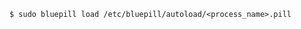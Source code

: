 <!-- usedin: [ _includes/_inlines/Tutorials/Rails/1967-09-26-bluepill/1967-09-26-bluepill_load-a-process.md] -->

```
$ sudo bluepill load /etc/bluepill/autoload/<process_name>.pill
```
